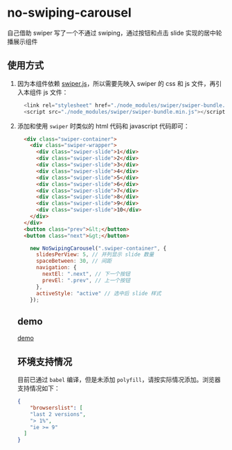 # no-swiping-carousel
自己借助 swiper 写了一个不通过 swiping，通过按钮和点击 slide 实现的居中轮播展示组件

## 使用方式

1. 因为本组件依赖 [swiper.js](https://swiperjs.com/get-started/)，所以需要先映入 swiper 的 css 和 js 文件，再引入本组件 js 文件：

   ```javascript
     <link rel="stylesheet" href="./node_modules/swiper/swiper-bundle.min.css">
     <script src="./node_modules/swiper/swiper-bundle.min.js"></script>
   ```

2. 添加和使用 `swiper` 时类似的 html 代码和 javascript 代码即可：

   ```html
     <div class="swiper-container">
       <div class="swiper-wrapper">
         <div class="swiper-slide">1</div>
         <div class="swiper-slide">2</div>
         <div class="swiper-slide">3</div>
         <div class="swiper-slide">4</div>
         <div class="swiper-slide">5</div>
         <div class="swiper-slide">6</div>
         <div class="swiper-slide">7</div>
         <div class="swiper-slide">8</div>
         <div class="swiper-slide">9</div>
         <div class="swiper-slide">10</div>
       </div>
     </div>
     <button class="prev">&lt;</button>
     <button class="next">&gt;</button>
   ```

   ```javascript
       new NoSwipingCarousel(".swiper-container", {
         slidesPerView: 5, // 并列显示 slide 数量
         spaceBetween: 30, // 间距
         navigation: {
           nextEl: ".next", // 下一个按钮
           prevEl: ".prev", // 上一个按钮
         },
         activeStyle: "active" // 选中后 slide 样式
       });
   ```

   ## demo

   [demo](https://trcat.github.io/no-swiping-carousel/)

   ## 环境支持情况

   目前已通过 `babel` 编译，但是未添加 `polyfill`，请按实际情况添加。浏览器支持情况如下：

   ```json
   {
       "browserslist": [
       "last 2 versions",
       "> 1%",
       "ie >= 9"
     ]
   }
   ```

